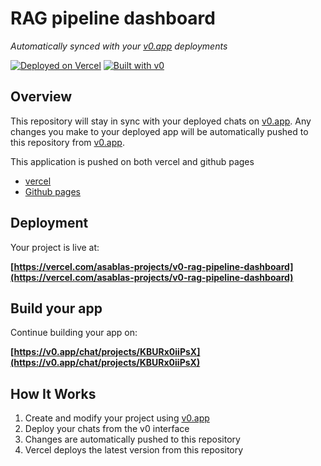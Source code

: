 # RAG pipeline dashboard

*Automatically synced with your [v0.app](https://v0.app) deployments*

[![Deployed on Vercel](https://img.shields.io/badge/Deployed%20on-Vercel-black?style=for-the-badge&logo=vercel)](https://vercel.com/asablas-projects/v0-rag-pipeline-dashboard)
[![Built with v0](https://img.shields.io/badge/Built%20with-v0.app-black?style=for-the-badge)](https://v0.app/chat/projects/KBURx0iiPsX)

## Overview

This repository will stay in sync with your deployed chats on [v0.app](https://v0.app).
Any changes you make to your deployed app will be automatically pushed to this repository from [v0.app](https://v0.app).

This application is pushed on both vercel and github pages

- [vercel](https://v0-rag-pipeline-dashboard.vercel.app/)
- [Github pages](https://asabla.github.io/v0-codex-copilot-test-repo/)

## Deployment

Your project is live at:

**[https://vercel.com/asablas-projects/v0-rag-pipeline-dashboard](https://vercel.com/asablas-projects/v0-rag-pipeline-dashboard)**

## Build your app

Continue building your app on:

**[https://v0.app/chat/projects/KBURx0iiPsX](https://v0.app/chat/projects/KBURx0iiPsX)**

## How It Works

1. Create and modify your project using [v0.app](https://v0.app)
2. Deploy your chats from the v0 interface
3. Changes are automatically pushed to this repository
4. Vercel deploys the latest version from this repository
